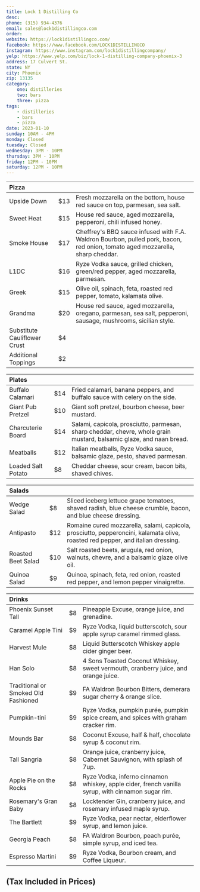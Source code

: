 ```yaml
---
title: Lock 1 Distilling Co
desc: 
phone: (315) 934-4376
email: sales@lock1distillingco.com
order:
website: https://lock1distillingco.com/
facebook: https://www.facebook.com/LOCK1DISTILLINGCO
instagram: https://www.instagram.com/lock1distillingcompany/
yelp: https://www.yelp.com/biz/lock-1-distilling-company-phoenix-3
address: 17 Culvert St.
state: NY
city: Phoenix
zip: 13135
category:
    one: distilleries
    two: bars
    three: pizza
tags: 
    - distilleries
    - bars
    - pizza
date: 2023-01-10
sunday: 10AM - 4PM
monday: Closed
tuesday: Closed
wednesday: 3PM - 10PM
thursday: 3PM - 10PM
friday: 12PM - 10PM
saturday: 12PM - 10PM
---
```


| Pizza | | |
| :--- | :--- | :--- |
| Upside Down | $13 | Fresh mozzarella on the bottom, house red sauce on top, parmesan, sea salt. |
| Sweet Heat | $15 | House red sauce, aged mozzarella, pepperoni, chili infused honey. |
| Smoke House | $17 | Cheffrey's BBQ sauce infused with F.A. Waldron Bourbon, pulled pork, bacon, red onion, tomato aged mozzarella, sharp cheddar. |
| L1DC | $16 | Ryze Vodka sauce, grilled chicken, green/red pepper, aged mozzarella, parmesan. |
| Greek | $15 | Olive oil, spinach, feta, roasted red pepper, tomato, kalamata olive. |
| Grandma | $20 | House red sauce, aged mozzarella, oregano, parmesan, sea salt, pepperoni, sausage, mushrooms, sicilian style. |
| Substitute Cauliflower Crust | $4 | |
| Additional Toppings | $2 | |

| Plates | | |
| :--- | :--- | :--- |
| Buffalo Calamari | $14 | Fried calamari, banana peppers, and buffalo sauce with celery on the side. |
| Giant Pub Pretzel | $10 | Giant soft pretzel, bourbon cheese, beer mustard. |
| Charcuterie Board | $14 | Salami, capicola, prosciutto, parmesan, sharp cheddar, chevre, whole grain mustard, balsamic glaze, and naan bread. |
| Meatballs | $12 | Italian meatballs, Ryze Vodka sauce, balsamic glaze, pesto, shaved parmesan. |
| Loaded Salt Potato | $8 | Cheddar cheese, sour cream, bacon bits, shaved chives. |

| Salads | | |
| :--- | :--- | :--- |
| Wedge Salad | $8 | Sliced iceberg lettuce grape tomatoes, shaved radish, blue cheese crumble, bacon, and blue cheese dressing. |
| Antipasto | $12 | Romaine cured mozzarella, salami, capicola, prosciutto, pepperoncini, kalamata olive, roasted red pepper, and italian dressing. |
| Roasted Beet Salad | $10 | Salt roasted beets, arugula, red onion, walnuts, chevre, and a balsamic glaze olive oil. |
| Quinoa Salad | $9 | Quinoa, spinach, feta, red onion, roasted red pepper, and lemon pepper vinaigrette. |

| Drinks | | |
| :--- | :--- | :--- |
| Phoenix Sunset Tall | $8 | Pineapple Excuse, orange juice, and grenadine. |
| Caramel Apple Tini | $9 | Ryze Vodka, liquid butterscotch, sour apple syrup caramel rimmed glass. |
| Harvest Mule | $8 | Liquid Butterscotch Whiskey apple cider ginger beer. |
| Han Solo | $8 | 4 Sons Toasted Coconut Whiskey, sweet vermouth, cranberry juice, and orange juice. |
| Traditional or Smoked Old Fashioned | $9 | FA Waldron Bourbon Bitters, demerara sugar cherry & orange slice. |
| Pumpkin-tini | $9 | Ryze Vodka, pumpkin purée, pumpkin spice cream, and spices with graham cracker rim. |
| Mounds Bar | $8 | Coconut Excuse, half & half, chocolate syrup & coconut rim. |
| Tall Sangria | $8 | Orange juice, cranberry juice, Cabernet Sauvignon, with splash of 7up. |
| Apple Pie on the Rocks | $8 | Ryze Vodka, inferno cinnamon whiskey, apple cider, french vanilla syrup,  with cinnamon sugar rim. |
| Rosemary's Gran Baby | $8 | Locktender Gin, cranberry juice, and rosemary infused maple syrup. |
| The Bartlett | $9 | Ryze Vodka, pear nectar, elderflower syrup, and lemon juice. |
| Georgia Peach | $8 | FA Waldron Bourbon, peach purée, simple syrup, and iced tea. |
| Espresso Martini | $9 | Ryze Vodka, Bourbon cream, and Coffee Liqueur. |

## (Tax Included in Prices)